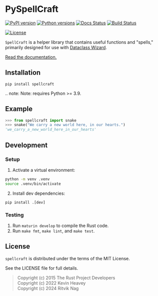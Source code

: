 # PySpellCraft

[![PyPI version](https://img.shields.io/pypi/v/spellcraft.svg)](https://pypi.org/project/spellcraft/)
[![Python versions](https://img.shields.io/pypi/pyversions/spellcraft.svg)](https://pypi.org/project/spellcraft/)
[![Docs Status](https://github.com/rnag/spellcraft/actions/workflows/docs.yml/badge.svg)](https://ritviknag.com/spellcraft/)
[![Build Status](https://github.com/rnag/spellcraft/actions/workflows/build-and-release.yml/badge.svg)](https://github.com/rnag/spellcraft/actions/workflows/build-and-release.yml)
<!-- [![Coverage Status](https://coveralls.io/repos/github/rnag/spellcraft/badge.svg?branch=main)](https://coveralls.io/github/rnag/spellcraft?branch=main) -->
[![License](https://img.shields.io/pypi/l/spellcraft.svg)](https://github.com/rnag/spellcraft/blob/main/LICENSE)
<!-- [![Code style: black](https://img.shields.io/badge/code%20style-black-000000.svg)](https://github.com/psf/black) -->

`SpellCraft` is a helper library that contains useful functions and "spells," primarily designed for use with [Dataclass Wizard].

[Read the documentation.]

[Read the documentation.]: https://ritviknag.com/spellcraft/
[Dataclass Wizard]: https://dataclass-wizard.readthedocs.io

## Installation

```
pip install spellcraft
```

.. note:
    Note: requires Python >= 3.9.

## Example

```python
>>> from spellcraft import snake
>>> snake("We carry a new world here, in our hearts.")
'we_carry_a_new_world_here_in_our_hearts'
```

## Development

### Setup

1. Activate a virtual environment:

```sh
python -m venv .venv
source .venv/bin/activate
```

2. Install dev dependencies:

```
pip install .[dev]
```

### Testing

1. Run `maturin develop` to compile the Rust code.
2. Run `make fmt`, `make lint`, and `make test`.

## License

`spellcraft` is distributed under the terms of the MIT License.

See the LICENSE file for full details.

> Copyright (c) 2015 The Rust Project Developers<br>
> Copyright (c) 2022 Kevin Heavey<br>
> Copyright (c) 2024 Ritvik Nag
